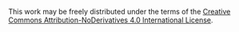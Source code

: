 This work may be freely distributed under the terms of the 
[Creative Commons Attribution-NoDerivatives 4.0 International License](creativecommons.org/licenses/by-nd/4.0).
